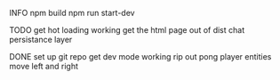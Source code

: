 INFO
npm build
npm run start-dev


TODO
get hot loading working
get the html page out of dist
chat
persistance layer


DONE
set up git repo
get dev mode working
rip out pong
player entities
move left and right
